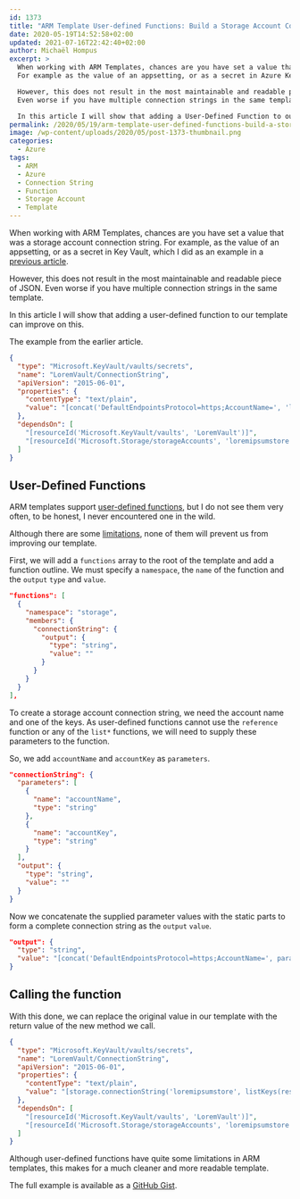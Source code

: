 ```yaml
---
id: 1373
title: "ARM Template User-defined Functions: Build a Storage Account Connection String"
date: 2020-05-19T14:52:58+02:00
updated: 2021-07-16T22:42:40+02:00
author: Michaël Hompus
excerpt: >
  When working with ARM Templates, chances are you have set a value that was a Storage Account Connection String.
  For example as the value of an appsetting, or as a secret in Azure Key Vault, which I did as an example in a previous blog post.

  However, this does not result in the most maintainable and readable piece of JSON.
  Even worse if you have multiple connection strings in the same template.

  In this article I will show that adding a User-Defined Function to our template can improve on this.
permalink: /2020/05/19/arm-template-user-defined-functions-build-a-storage-account-connection-string/
image: /wp-content/uploads/2020/05/post-1373-thumbnail.png
categories:
  - Azure
tags:
  - ARM
  - Azure
  - Connection String
  - Function
  - Storage Account
  - Template
---
```


When working with ARM Templates, chances are you have set a value that was a storage account connection string.
For example, as the value of an appsetting, or as a secret in Key Vault,
which I did as an example in a [previous article](/2017/03/20/add-secrets-to-your-azure-key-vault-using-arm-templates).

However, this does not result in the most maintainable and readable piece of JSON.
Even worse if you have multiple connection strings in the same template.

In this article I will show that adding a user-defined function to our template can improve on this.

<!--more-->

The example from the earlier article.

```json {7}
{
  "type": "Microsoft.KeyVault/vaults/secrets",
  "name": "LoremVault/ConnectionString",
  "apiVersion": "2015-06-01",
  "properties": {
    "contentType": "text/plain",
    "value": "[concat('DefaultEndpointsProtocol=https;AccountName=', 'loremipsumstore', ';AccountKey=', listKeys(resourceId('Microsoft.Storage/storageAccounts', 'loremipsumstore'), '2019-06-01').keys[0].value, ';EndpointSuffix=core.windows.net')]"
  },
  "dependsOn": [
    "[resourceId('Microsoft.KeyVault/vaults', 'LoremVault')]",
    "[resourceId('Microsoft.Storage/storageAccounts', 'loremipsumstore')]"
  ]
}
```

## User-Defined Functions

ARM templates support [user-defined functions](https://learn.microsoft.com/azure/azure-resource-manager/templates/user-defined-functions),
but I do not see them very often, to be honest, I never encountered one in the wild.

Although there are some [limitations](https://learn.microsoft.com/azure/azure-resource-manager/templates/user-defined-functions#limitations),
none of them will prevent us from improving our template.

First, we will add a `functions` array to the root of the template and add a function outline.
We must specify a `namespace`, the `name` of the function and the `output` `type` and `value`.

```json
"functions": [
  {
    "namespace": "storage",
    "members": {
      "connectionString": {
        "output": {
          "type": "string",
          "value": ""
        }
      }
    }
  }
],
```

To create a storage account connection string, we need the account name and one of the keys.
As user-defined functions cannot use the `reference` function or any of the `list*` functions,
we will need to supply these parameters to the function.

So, we add `accountName` and `accountKey` as `parameters`.

```json {2-11}
"connectionString": {
  "parameters": [
    {
      "name": "accountName",
      "type": "string"
    },
    {
      "name": "accountKey",
      "type": "string"
    }
  ],
  "output": {
    "type": "string",
    "value": ""
  }
}
```

Now we concatenate the supplied parameter values with the static parts to form a complete connection string as the `output` `value`.

```json {3}
"output": {
  "type": "string",
  "value": "[concat('DefaultEndpointsProtocol=https;AccountName=', parameters('accountName'), ';AccountKey=', parameters('accountKey'), ';EndpointSuffix=core.windows.net')]"
}
```

## Calling the function

With this done, we can replace the original value in our template with the return value of the new method we call.

```json {7}
{
  "type": "Microsoft.KeyVault/vaults/secrets",
  "name": "LoremVault/ConnectionString",
  "apiVersion": "2015-06-01",
  "properties": {
    "contentType": "text/plain",
    "value": "[storage.connectionString('loremipsumstore', listKeys(resourceId('Microsoft.Storage/storageAccounts', 'loremipsumstore'), '2019-06-01').keys[0].value)]"
  },
  "dependsOn": [
    "[resourceId('Microsoft.KeyVault/vaults', 'LoremVault')]",
    "[resourceId('Microsoft.Storage/storageAccounts', 'loremipsumstore')]"
  ]
}
```

Although user-defined functions have quite some limitations in ARM templates,
this makes for a much cleaner and more readable template.

The full example is available as a
[GitHub Gist](https://gist.github.com/eNeRGy164/4daa1ac3d7a383074f19fcb6202d14ef).
